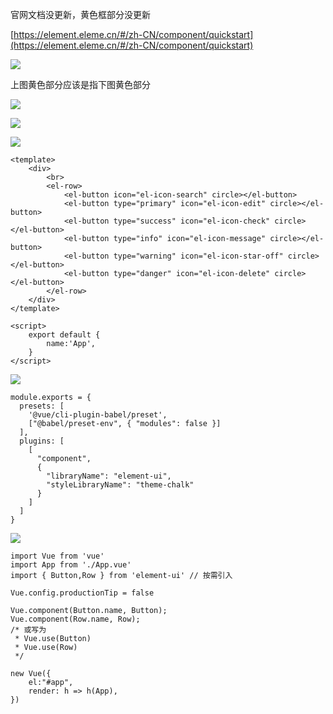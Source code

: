 官网文档没更新，黄色框部分没更新

[https://element.eleme.cn/#/zh-CN/component/quickstart](https://element.eleme.cn/#/zh-CN/component/quickstart)

![](https://gitee.com/hxc8/images7/raw/master/img/202407190743036.jpg)

上图黄色部分应该是指下图黄色部分

![](https://gitee.com/hxc8/images7/raw/master/img/202407190743080.jpg)

![](https://gitee.com/hxc8/images7/raw/master/img/202407190743193.jpg)

![](https://gitee.com/hxc8/images7/raw/master/img/202407190743268.jpg)

```
<template>
	<div>
		<br>
		<el-row>
			<el-button icon="el-icon-search" circle></el-button>
			<el-button type="primary" icon="el-icon-edit" circle></el-button>
			<el-button type="success" icon="el-icon-check" circle></el-button>
			<el-button type="info" icon="el-icon-message" circle></el-button>
			<el-button type="warning" icon="el-icon-star-off" circle></el-button>
			<el-button type="danger" icon="el-icon-delete" circle></el-button>
		</el-row>
	</div>
</template>

<script>
	export default {
		name:'App',
	}
</script>
```

![](https://gitee.com/hxc8/images7/raw/master/img/202407190743108.jpg)

```
module.exports = {
  presets: [
    '@vue/cli-plugin-babel/preset',
    ["@babel/preset-env", { "modules": false }]
  ],
  plugins: [
    [
      "component",
      {        
        "libraryName": "element-ui",
        "styleLibraryName": "theme-chalk"
      }
    ]
  ]
}
```

![](https://gitee.com/hxc8/images7/raw/master/img/202407190743067.jpg)

```
import Vue from 'vue'
import App from './App.vue'
import { Button,Row } from 'element-ui'	// 按需引入

Vue.config.productionTip = false

Vue.component(Button.name, Button);
Vue.component(Row.name, Row);
/* 或写为
 * Vue.use(Button)
 * Vue.use(Row)
 */

new Vue({
    el:"#app",
    render: h => h(App),
})
```